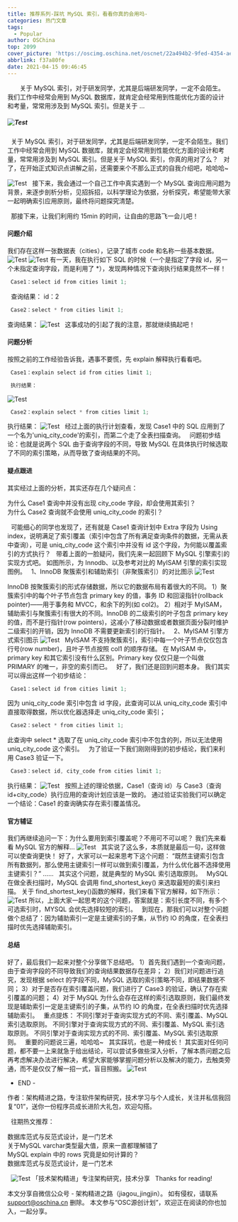 ```yaml
---
title: 推荐系列-踩坑 MySQL 索引，看看你真的会用吗-
categories: 热门文章
tags:
  - Popular
author: OSChina
top: 2099
cover_picture: 'https://oscimg.oschina.net/oscnet/22a494b2-9fed-4354-ae54-69038d7d9189.png'
abbrlink: f37a80fe
date: 2021-04-15 09:46:45
---
```


&emsp;&emsp;关于 MySQL 索引，对于研发同学，尤其是后端研发同学，一定不会陌生。我们工作中经常会用到 MySQL 数据库，就肯定会经常用到性能优化方面的设计和考量，常常用涉及到 MySQL 索引。但是关于 ...
<!-- more -->

                                                                                                                                                                                         
 ##### ![Test](https://oscimg.oschina.net/oscnet/22a494b2-9fed-4354-ae54-69038d7d9189.png  '踩坑 MySQL 索引，看看你真的会用吗-') 
   
 关于 MySQL 索引，对于研发同学，尤其是后端研发同学，一定不会陌生。我们工作中经常会用到 MySQL 数据库，就肯定会经常用到性能优化方面的设计和考量，常常用涉及到 MySQL 索引。但是关于 MySQL 索引，你真的用对了么？ 
   
 对了，在开始正式知识点讲解之前，还需要来个不那么正式的自我介绍吧，哈哈哈~ 
  
 ![Test](https://oscimg.oschina.net/oscnet/22a494b2-9fed-4354-ae54-69038d7d9189.png  '踩坑 MySQL 索引，看看你真的会用吗-') 
   
 接下来，我会通过一个自己工作中真实遇到一个 MySQL 查询应用问题为背景，来逐步剖析分析，见招拆招，以科学理论为依据，分析探究，希望能带大家一起明确索引应用原则，最终将问题探究清楚。 
  
   
 那接下来，让我们利用约 15min 的时间，让自由的思路飞一会儿吧！ 
  
 #### 问题介绍 
 我们存在这样一张数据表（cities），记录了城市 code 和名称一些基本数据。 
 ![Test](https://oscimg.oschina.net/oscnet/22a494b2-9fed-4354-ae54-69038d7d9189.png  '踩坑 MySQL 索引，看看你真的会用吗-') 
 ![Test](https://oscimg.oschina.net/oscnet/22a494b2-9fed-4354-ae54-69038d7d9189.png  '踩坑 MySQL 索引，看看你真的会用吗-') 
 有一天，我在执行如下 SQL 的时候（一个是指定了字段 id，另一个未指定查询字段，而是利用了 *），发现两种情况下查询执行结果竟然不一样！ 
  
 ```java 
  Case1：select id from cities limit 1;
  ``` 
    
 查询结果： 
 id：2 
  
 ```java 
  Case2：select * from cities limit 1;
  ``` 
  
 查询结果： 
 ![Test](https://oscimg.oschina.net/oscnet/22a494b2-9fed-4354-ae54-69038d7d9189.png  '踩坑 MySQL 索引，看看你真的会用吗-') 
   
 这事成功的引起了我的注意，那就继续搞起吧！ 
  
 #### 问题分析 
 按照之前的工作经验告诉我，遇事不要慌，先 explain 解释执行看看吧。 
  
 ```java 
  Case1：explain select id from cities limit 1;
  ``` 
  
  
 ```java 
  执行结果：
  ``` 
  
 ![Test](https://oscimg.oschina.net/oscnet/22a494b2-9fed-4354-ae54-69038d7d9189.png  '踩坑 MySQL 索引，看看你真的会用吗-') 
   
  
 ```java 
  Case2：explain select * from cities limit 1;
  ``` 
  
 执行结果： 
 ![Test](https://oscimg.oschina.net/oscnet/22a494b2-9fed-4354-ae54-69038d7d9189.png  '踩坑 MySQL 索引，看看你真的会用吗-') 
   
 经过上面的执行计划查看，发现 Case1 中的 SQL 应用到了一个名为'uniq_city_code'的索引，而第二个走了全表扫描查询。 
   
 问题初步结论：也就是说两个 SQL 由于查询字段的不同，导致 MySQL 在具体执行时候选取了不同的索引策略，从而导致了查询结果的不同。 
  
 #### 疑点跟进 
 其实经过上面的分析，其实还存在几个疑问点： 
  
   为什么 Case1 查询中并没有出现 city_code 字段，却会使用其索引？  
   为什么 Case2 查询就不会使用 uniq_city_code 的索引？  
  
   
 可能细心的同学也发现了，还有就是 Case1 查询计划中 Extra 字段为 Using index，说明满足了索引覆盖（索引中包含了所有满足查询条件的数据，无需从表中查询），可是 uniq_city_code 这个索引中并没有 id 这个字段，为何能以覆盖索引的方式执行？ 
   
 带着上面的一脸疑问，我们先来一起回顾下 MySQL 引擎索引的实现方式吧。 
 如图所示，为 Innodb、以及参考对比的 MyISAM 引擎的索引实现图例。 
   
 1、InnoDB 聚簇索引和辅助索引（非聚簇索引）的对比图示 
 ![Test](https://oscimg.oschina.net/oscnet/22a494b2-9fed-4354-ae54-69038d7d9189.png  '踩坑 MySQL 索引，看看你真的会用吗-') 
   
  
 InnoDB 按聚簇索引的形式存储数据，所以它的数据布局有着很大的不同。 
 1）聚簇索引中的每个叶子节点包含 primary key 的值，事务 ID 和回滚指针(rollback pointer)——用于事务和 MVCC，和余下的列(如 col2)。 
 2）相对于 MyISAM，辅助索引与聚簇索引有很大的不同。InnoDB 的二级索引的叶子包含 primary key 的值，而不是行指针(row pointers)，这减小了移动数据或者数据页面分裂时维护二级索引的开销，因为 InnoDB 不需要更新索引的行指针。 
   
 2、MyISAM 引擎方式索引图示 
 ![Test](https://oscimg.oschina.net/oscnet/22a494b2-9fed-4354-ae54-69038d7d9189.png  '踩坑 MySQL 索引，看看你真的会用吗-') 
   
 MyISAM 不支持聚簇索引，索引中每一个叶子节点仅仅包含行号(row number)，且叶子节点按照 col1 的顺序存储。 
 在 MyISAM 中，primary key 和其它索引没有什么区别。Primary key 仅仅只是一个叫做 PRIMARY 的唯一，非空的索引而已。 
   
 好了，我们还是回到问题本身。 
 我们其实可以得出这样一个初步结论： 
  
 ```java 
  Case1：select id from cities limit 1;
  ``` 
  
 因为 uniq_city_code 索引中包含 id 字段，此查询可以从 uniq_city_code 索引中直接取得数据，所以优化器选择走 uniq_city_code 索引； 
  
 ```java 
  Case2：select * from cities limit 1;
  ``` 
  
 此查询中 select * 选取了在 uniq_city_code 索引中不包含的列，所以无法使用 uniq_city_code 这个索引。 
   
 为了验证一下我们刚刚得到的初步结论，我们来利用 Case3 验证一下。 
  
 ```java 
  Case3：select id, city_code from cities limit 1;
  ``` 
  
 执行结果： 
 ![Test](https://oscimg.oschina.net/oscnet/22a494b2-9fed-4354-ae54-69038d7d9189.png  '踩坑 MySQL 索引，看看你真的会用吗-') 
   
 按照上述的理论依据，Case1（查询 id）与 Case3（查询 id+city_code）执行应用的查询计划应该是一致的。 
 通过验证实验我们可以确定一个结论：Case1 的查询确实存在索引覆盖情况。 
  
 #### 官方辅证 
 我们再继续追问一下：为什么要用到索引覆盖呢？不用可不可以呢？ 
 我们先来看看 MySQL 官方的解释... 
 ![Test](https://oscimg.oschina.net/oscnet/22a494b2-9fed-4354-ae54-69038d7d9189.png  '踩坑 MySQL 索引，看看你真的会用吗-') 
   
 其实说了这么多，本质就是最后一句，这样做可以使查询更快！ 
 好了，大家可以一起来思考下这个问题： 
 “既然主键索引包含所有数据列，那么使用主键索引一样可以做到索引覆盖，为什么优化器不选择使用主键索引？” 
 ...... 
   
 其实这个问题，就是典型的 MySQL 索引选取原则。 
   
 MySQL 在做全表扫描时，MySQL 会调用 find_shortest_key() 来选取最短的索引来扫描。 
 关于 find_shortest_key()函数的解释，我们来看下官方解释，如下所示： 
 ![Test](https://oscimg.oschina.net/oscnet/22a494b2-9fed-4354-ae54-69038d7d9189.png  '踩坑 MySQL 索引，看看你真的会用吗-') 
 所以，上面大家一起思考的这个问题，答案就是：索引长度不同，有多个可选索引时，MYSQL 会优先选择较短的索引。 
   
 到现在，那我们可以对整个问题做个总结了：因为辅助索引一定是主键索引的子集，从节约 IO 的角度，在全表扫描时优先选择辅助索引。 
  
 #### 总结 
 好了，最后我们一起来对整个分享做下总结吧。 
 1）首先我们遇到一个查询问题，由于查询字段的不同导致我们的查询结果数据存在差异； 
 2）我们对问题进行追究，发现根据 select 的字段不同，MySQL 选取的索引策略不同，即结果数据不同； 
 3）对于是否存在索引覆盖问题，我们进行了 Case3 的验证，确认了存在索引覆盖的问题； 
 4）对于 MySQL 为什么会存在这样的索引选取原则，我们最终发现是辅助索引一定是主键索引的子集，从节约 IO 的角度，在全表扫描时优先选择辅助索引。 
   
 重点提炼： 
 不同引擎对于查询实现方式的不同、索引覆盖、MySQL 索引选取原则。 
 不同引擎对于查询实现方式的不同、索引覆盖、MySQL 索引选取原则。 
 不同引擎对于查询实现方式的不同、索引覆盖、MySQL 索引选取原则。 
   
 重要的问题说三遍，哈哈哈~ 
   
 其实踩坑，也是一种成长！ 
 其实面对任何问题，都不要一上来就急于给出结论，可以尝试多做些深入分析，了解本质问题之后再考虑解决办法进行解决，希望大家能够掌握问题分析以及解决的能力，去触类旁通，而不是仅仅了解一招一式，盲目照搬。 
 ![Test](https://oscimg.oschina.net/oscnet/22a494b2-9fed-4354-ae54-69038d7d9189.png  '踩坑 MySQL 索引，看看你真的会用吗-') 
   
 - END - 
  
 作者：架构精进之路，专注软件架构研究，技术学习与个人成长，关注并私信我回复“01”，送你一份程序员成长进阶大礼包，欢迎勾搭。 
  
   
 往期热文推荐： 
  
   数据库范式与反范式设计，是一门艺术  
   关于MySQL varchar类型最大值，原来一直都理解错了  
   MySQL explain 中的 rows 究竟是如何计算的？  
   数据库范式与反范式设计，是一门艺术    
  
  
   
 ![Test](https://oscimg.oschina.net/oscnet/22a494b2-9fed-4354-ae54-69038d7d9189.png  '踩坑 MySQL 索引，看看你真的会用吗-') 
 「技术架构精进」专注架构研究，技术分享 
   
 Thanks for reading! 
 
本文分享自微信公众号 - 架构精进之路（jiagou_jingjin）。 如有侵权，请联系 support@oschina.cn 删除。 本文参与“OSC源创计划”，欢迎正在阅读的你也加入，一起分享。
                                        